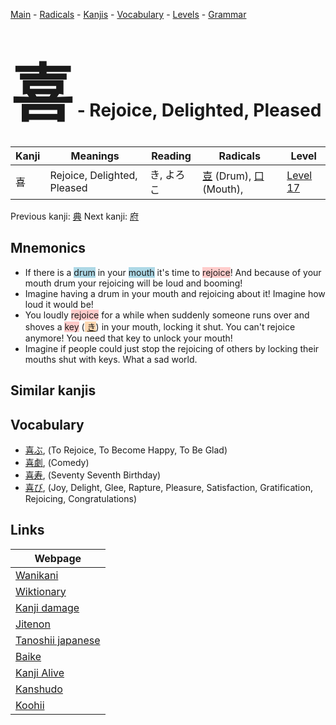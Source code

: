 <style> bigfont {font-size: 100px}</style>
[Main](../README.md) -
[Radicals](../radicals.md) -
[Kanjis](../kanjis.md) -
[Vocabulary](../vocabulary.md) -
[Levels](../levels.md) -
[Grammar](../grammar.md)
# <bigfont> 喜</bigfont> - Rejoice, Delighted, Pleased 

| Kanji | Meanings | Reading | Radicals | Level |
| --- | --- | --- | --- | --- |
| 喜 | Rejoice, Delighted, Pleased | き, よろこ | [壴](../radicals/壴.md) (Drum), [口](../radicals/口.md) (Mouth),  | [Level 17](../levels/wk_level17.md) |

Previous kanji: [典](典.md) Next kanji: [府](府.md) 

## Mnemonics
 * If there is a <span style="background-color:#ADD8E6"> drum</span> in your <span style="background-color:#ADD8E6"> mouth</span> it's time to <span style="background-color:#ffcccb"> rejoice</span>! And because of your mouth drum your rejoicing will be loud and booming!
* Imagine having a drum in your mouth and rejoicing about it! Imagine how loud it would be!
* You loudly <span style="background-color:#ffcccb"> rejoice</span> for a while when suddenly someone runs over and shoves a <span style="background-color:#ffcccb"> key</span> (<span style="background-color:#fed8b1"> [き](https://jisho.org/search/き)</span>) in your mouth, locking it shut. You can't rejoice anymore! You need that key to unlock your mouth!
* Imagine if people could just stop the rejoicing of others by locking their mouths shut with keys. What a sad world.


## Similar kanjis
 


## Vocabulary
 * [喜ぶ](../vocabulary/喜.md), (To Rejoice, To Become Happy, To Be Glad)
* [喜劇](../vocabulary/喜.md), (Comedy)
* [喜寿](../vocabulary/喜.md), (Seventy Seventh Birthday)
* [喜び](../vocabulary/喜.md), (Joy, Delight, Glee, Rapture, Pleasure, Satisfaction, Gratification, Rejoicing, Congratulations)



## Links 

| Webpage |
| --- |
| [Wanikani          ](https://www.wanikani.com/kanji/喜) |
| [Wiktionary        ](https://en.wiktionary.org/wiki/喜) |
| [Kanji damage      ](http://www.kanjidamage.com/kanji/search?utf8=✓&q=喜) |
| [Jitenon           ](https://jitenon.com/kanji/喜) |
| [Tanoshii japanese ](https://www.tanoshiijapanese.com/dictionary/kanji.cfm?k=喜) |
| [Baike             ](https://baike.baidu.com/item/喜) |
| [Kanji Alive       ](https://app.kanjialive.com/喜) |
| [Kanshudo          ](https://www.kanshudo.com/searchmn?q=喜) |
| [Koohii            ](https://kanji.koohii.com/study/kanji/喜) |
